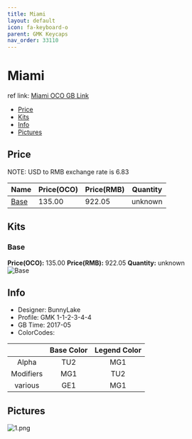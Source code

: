 ```yaml
---
title: Miami
layout: default
icon: fa-keyboard-o
parent: GMK Keycaps
nav_order: 33110
---
```


# Miami

ref link: [Miami OCO GB Link](https://www.originativeco.com/products/miami)

* [Price](#price)
* [Kits](#kits)
* [Info](#info)
* [Pictures](#pictures)


## Price  
NOTE: USD to RMB exchange rate is 6.83

| Name          | Price(OCO)    |  Price(RMB) | Quantity |
| ------------- | ------------ |  ---------- | -------- |
|[Base](#base)|135.00|922.05|unknown|


## Kits
### Base
**Price(OCO):** 135.00    **Price(RMB):** 922.05    **Quantity:** unknown  
<img src="{{ 'assets/images/gmk-keycaps/miami/kits_pics/base.png' | relative_url }}" alt="Base" class="image featured">


## Info
* Designer: BunnyLake
* Profile: GMK 1-1-2-3-4-4
* GB Time: 2017-05
* ColorCodes: 

| |Base Color     | Legend Color
| :-------------: | :-------------: | :------------:
|Alpha|TU2|MG1
|Modifiers|MG1|TU2
|various|GE1|MG1


## Pictures
<img src="{{ 'assets/images/gmk-keycaps/miami/rendering_pics/1.png' | relative_url }}" alt="1.png" class="image featured">
